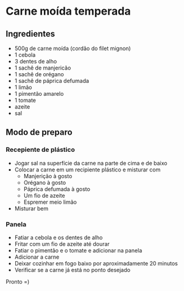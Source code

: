 # Carne moída temperada

## Ingredientes

- 500g de carne moída (cordão do filet mignon)
- 1 cebola
- 3 dentes de alho
- 1 sachê de manjericão
- 1 sachê de orégano
- 1 sachê de páprica defumada
- 1 limão
- 1 pimentão amarelo
- 1 tomate
- azeite
- sal


## Modo de preparo

### Recepiente de plástico
- Jogar sal na superfície da carne na parte de cima e de baixo
- Colocar a carne em um recipiente plástico e misturar com
    - Manjerição à gosto
    - Orégano à gosto
    - Páprica defumada à gosto
    - Um fio de azeite
    - Espremer meio limão
- Misturar bem

### Panela
- Fatiar a cebola e os dentes de alho
- Fritar com um fio de azeite até dourar
- Fatiar o pimentão e o tomate e adicionar na panela
- Adicionar a carne 
- Deixar cozinhar em fogo baixo por aproximadamente 20 minutos
- Verificar se a carne já está no ponto desejado


Pronto =)